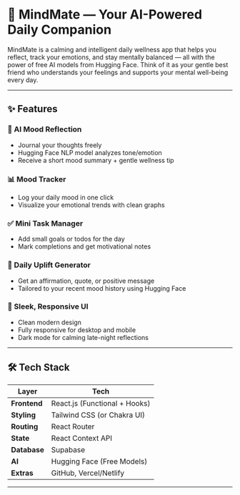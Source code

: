 # 🌿 MindMate — Your AI-Powered Daily Companion

MindMate is a calming and intelligent daily wellness app that helps you reflect, track your emotions, and stay mentally balanced — all with the power of free AI models from Hugging Face. Think of it as your gentle best friend who understands your feelings and supports your mental well-being every day.

---

## ✨ Features

### 🧠 AI Mood Reflection
- Journal your thoughts freely
- Hugging Face NLP model analyzes tone/emotion
- Receive a short mood summary + gentle wellness tip

### 📊 Mood Tracker
- Log your daily mood in one click
- Visualize your emotional trends with clean graphs

### ✅ Mini Task Manager
- Add small goals or todos for the day
- Mark completions and get motivational notes

### 💬 Daily Uplift Generator
- Get an affirmation, quote, or positive message
- Tailored to your recent mood history using Hugging Face

### 🌙 Sleek, Responsive UI
- Clean modern design
- Fully responsive for desktop and mobile
- Dark mode for calming late-night reflections

---

## 🛠 Tech Stack

| Layer        | Tech                          |
|--------------|-------------------------------|
| **Frontend** | React.js (Functional + Hooks) |
| **Styling**  | Tailwind CSS (or Chakra UI)   |
| **Routing**  | React Router                  |
| **State**    | React Context API             |
| **Database** | Supabase                      |
| **AI**       | Hugging Face (Free Models)    |
| **Extras**   | GitHub, Vercel/Netlify        |

---
